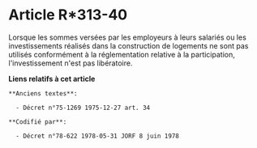 # Article R*313-40

Lorsque les sommes versées par les employeurs à leurs salariés ou les investissements réalisés dans la construction de
logements ne sont pas utilisés conformément à la réglementation relative à la participation, l'investissement n'est pas
libératoire.

**Liens relatifs à cet article**

	**Anciens textes**:

	  - Décret n°75-1269 1975-12-27 art. 34

	**Codifié par**:

	  - Décret n°78-622 1978-05-31 JORF 8 juin 1978
